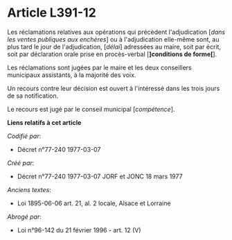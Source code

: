 # Article L391-12

Les réclamations relatives aux opérations qui précèdent l'adjudication [*dans les ventes publiques aux enchères*] ou à
l'adjudication elle-même sont, au plus tard le jour de l'adjudication, [*délai*] adressées au maire, soit par écrit, soit par
déclaration orale prise en procès-verbal [**]conditions de forme[**].

Les réclamations sont jugées par le maire et les deux conseillers municipaux assistants, à la majorité des voix.

Un recours contre leur décision est ouvert à l'intéressé dans les trois jours de sa notification.

Le recours est jugé par le conseil municipal [*compétence*].

**Liens relatifs à cet article**

_Codifié par_:

  - Décret n°77-240 1977-03-07

_Créé par_:

  - Décret n°77-240 1977-03-07 JORF et JONC 18 mars 1977

_Anciens textes_:

  - Loi   1895-06-06 art. 21, al. 2 locale, Alsace et Lorraine

_Abrogé par_:

  - Loi n°96-142 du 21 février 1996 - art. 12 (V)
